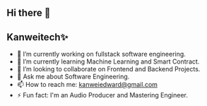 ## Hi there 👋

## Kanweitech✨

- 🔭 I’m currently working on fullstack software engineering.
- 🌱 I’m currently learning Machine Learning and Smart Contract.
- 👯 I’m looking to collaborate on Frontend and Backend Projects.
- 💬 Ask me about Software Engineering.
- 📫 How to reach me: kanweiedward@gmail.com
- ⚡ Fun fact: I'm an Audio Producer and Mastering Engineer.
